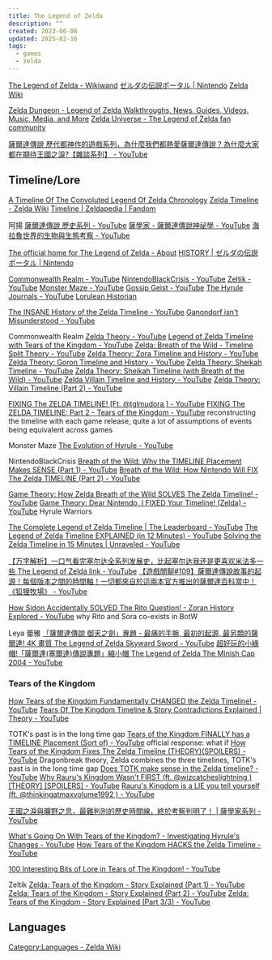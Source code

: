 ```yaml
---
title: The Legend of Zelda
description: ""
created: 2023-06-06
updated: 2025-02-16
tags:
  - games
  - zelda
---
```


[The Legend of Zelda - Wikiwand](https://www.wikiwand.com/en/The_Legend_of_Zelda)
[ゼルダの伝説ポータル | Nintendo](https://www.nintendo.co.jp/character/zelda/index.html)
[Zelda Wiki](https://zelda.gamepedia.com/Main_Page)

[Zelda Dungeon - Legend of Zelda Walkthroughs, News, Guides, Videos, Music, Media, and More](https://www.zeldadungeon.net/)
[Zelda Universe - The Legend of Zelda fan community](https://zeldauniverse.net/)

[薩爾達傳說 歷代都神作的遊戲系列，為什麼我們都熱愛薩爾達傳說 ? 為什麼大家都在期待王國之淚?【雜談系列】 - YouTube](https://www.youtube.com/watch?v=rCIBNS6SxiA)

## Timeline/Lore

[A Timeline Of The Convoluted Legend Of Zelda Chronology](https://www.ranker.com/list/a-timeline-of-the-legend-of-zelda-chronology/stephanroget)
[Zelda Timeline - Zelda Wiki](https://zelda.gamepedia.com/Zelda_Timeline)
[Timeline | Zeldapedia | Fandom](https://zelda.fandom.com/wiki/Timeline)

阿揚
[薩爾達傳說 歷史系列 - YouTube](https://www.youtube.com/playlist?list=PLwie-6_kHiZONnTDDCztqXOkKxxD99mgK)
[薩學家 - 薩爾達傳說神祕學 - YouTube](https://www.youtube.com/playlist?list=PLwie-6_kHiZPavo76A6tOeFDYIz04mLUj)
[海拉魯世界的生物與生態考察 - YouTube](https://www.youtube.com/playlist?list=PLwie-6_kHiZOjqcHe0V89pGPm8r5sBDcR)

[The official home for The Legend of Zelda - About](https://www.zelda.com/about/)
[HISTORY | ゼルダの伝説ポータル | Nintendo](https://www.nintendo.co.jp/character/zelda/history/index.html)

[Commonwealth Realm - YouTube](https://www.youtube.com/@commonwealthrealm)
[NintendoBlackCrisis - YouTube](https://www.youtube.com/@NintendoBlackCrisis)
[Zeltik - YouTube](https://www.youtube.com/@Zeltik/)
[Monster Maze - YouTube](https://www.youtube.com/@MonsterMaze/)
[Gossip Geist - YouTube](https://www.youtube.com/@GossipGeist)
[The Hyrule Journals - YouTube](https://www.youtube.com/@TheHyruleJournals)
[Lorulean Historian](https://loruleanhistorian.tumblr.com/)

[The INSANE History of the Zelda Timeline - YouTube](https://www.youtube.com/watch?v=NbQNtYNkmhM)
[Ganondorf isn't Misunderstood - YouTube](https://www.youtube.com/watch?v=pilRju7Brt0)

Commonwealth Realm
[Zelda Theory - YouTube](https://www.youtube.com/playlist?list=PLq3whXZlAVlZ_z6wQObD9yi9TsUtx-Dkk)
[Legend of Zelda Timeline with Tears of the Kingdom - YouTube](https://www.youtube.com/watch?v=ModbgkYi9Fg)
[Zelda: Breath of the Wild - Timeline Split Theory - YouTube](https://www.youtube.com/watch?v=cWi0RJVHcZ0)
[Zelda Theory: Zora Timeline and History - YouTube](https://www.youtube.com/watch?v=uf7fikPWiHw)
[Zelda Theory: Goron Timeline and History - YouTube](https://www.youtube.com/watch?v=55kmWp2ywKk)
[Zelda Theory: Sheikah Timeline - YouTube](https://www.youtube.com/watch?v=fAT2Nvisqzc)
[Zelda Theory: Sheikah Timeline (with Breath of the Wild) - YouTube](https://www.youtube.com/watch?v=ZNNRHkH1Ie4)
[Zelda Villain Timeline and History - YouTube](https://www.youtube.com/watch?v=JGvEJIc3Exc)
[Zelda Theory: Villain Timeline (Part 2) - YouTube](https://www.youtube.com/watch?v=vC5kBwEJ4-0)

[FIXING The ZELDA TIMELINE! [Ft. @tglmudora ] - YouTube](https://www.youtube.com/watch?v=7GAqIqYzqGQ)
[FIXING The ZELDA TIMELINE: Part 2 - Tears of the Kingdom - YouTube](https://www.youtube.com/watch?v=HH4EiruzSUs)
reconstructing the timeline with each game release, quite a lot of assumptions of events being equivalent across games

Monster Maze
[The Evolution of Hyrule - YouTube](https://www.youtube.com/playlist?list=PL-zutg1U5YTG66dp45CIMbQJnazjFGaH4)

NintendoBlackCrisis
[Breath of the Wild: Why the TIMELINE Placement Makes SENSE (Part 1) - YouTube](https://www.youtube.com/watch?v=YE67dUi5Kfs)
[Breath of the Wild: How Nintendo Will FIX The Zelda TIMELINE (Part 2) - YouTube](https://www.youtube.com/watch?v=iFm1T-TjWOA)

[Game Theory: How Zelda Breath of the Wild SOLVES The Zelda Timeline! - YouTube](https://www.youtube.com/watch?v=Q0RVBTb6wTQ)
[Game Theory: Dear Nintendo, I FIXED Your Timeline! (Zelda) - YouTube](https://www.youtube.com/watch?v=W2DMiZ1e574) Hyrule Warriors

[The Complete Legend of Zelda Timeline | The Leaderboard - YouTube](https://www.youtube.com/watch?v=nFpD8x_-1lU)
[The Legend of Zelda Timeline EXPLAINED (in 12 Minutes) - YouTube](https://www.youtube.com/watch?v=mXZl6zoN6wU)
[Solving the Zelda Timeline in 15 Minutes | Unraveled - YouTube](https://www.youtube.com/watch?v=Q-25c8Rsobw)

[【万字解析】一口气看完塞尔达全系列发展史，比起塞尔达我还是更喜欢米法多一些 The Legend of Zelda link - YouTube](https://www.youtube.com/watch?v=Me48uko71eU)
[【遊戲閒聊#109】薩爾達傳說故事的起源！每個版本之間的時間軸！一切都來自於這兩本官方推出的薩爾達百科當中！《狐狸牧場》 - YouTube](https://www.youtube.com/watch?v=4eXv6Y14SGc)

[How Sidon Accidentally SOLVED The Rito Question! - Zoran History Explored - YouTube](https://www.youtube.com/watch?v=UDArdweekrk) why Rito and Sora co-exists in BotW

Leya 蕾雅
[「薩爾達傳說 御天之劍」專題 - 最痛的手腕, 最初的起源, 最另類的薩爾達! 4K 畫質 The Legend of Zelda Skyward Sword - YouTube](https://www.youtube.com/watch?v=uc7Y6g8R4l0)
[超好玩的小綠帽!「薩爾達(塞爾達)傳說專題」縮小帽 The Legend of Zelda The Minish Cap 2004 - YouTube](https://www.youtube.com/watch?v=1xeGxiQsPyk)

### Tears of the Kingdom

[How Tears of the Kingdom Fundamentally CHANGED the Zelda Timeline! - YouTube](https://www.youtube.com/watch?v=clT-KrXtUSk)
[Tears Of The Kingdom Timeline & Story Contradictions Explained | Theory - YouTube](https://www.youtube.com/watch?v=FIZ263imET8)

TOTK's past is in the long time gap
[Tears of the Kingdom FINALLY has a TIMELINE Placement (Sort of) - YouTube](https://www.youtube.com/watch?v=6JYXevz5i9w) official response: what if
[How Tears of the Kingdom Fixes The Zelda Timeline (THEORY)(SPOILERS) - YouTube](https://www.youtube.com/watch?v=Uc9aFb6FVsE) Dragonbreak theory, Zelda combines the three timelines, TOTK's past is in the long time gap
[Does TOTK make sense in the Zelda timeline? - YouTube](https://www.youtube.com/watch?v=vpVcfDXDNa4)
[Why Rauru's Kingdom Wasn't FIRST (ft. @wizcatcheslightning ) [THEORY] [SPOILERS] - YouTube](https://www.youtube.com/watch?v=Gajk1u4Qt20)
[Rauru's Kingdom is a LIE you tell yourself (ft. @thinkingatmaxvolume1992 ) - YouTube](https://www.youtube.com/watch?v=XBZuKEunF24)

[王國之淚與曠野之息，最難判別的歷史時間線，終於考察判明了！ | 薩學家系列 - YouTube](https://www.youtube.com/watch?v=iVzxRjDh4_g)

[What's Going On With Tears of the Kingdom? - Investigating Hyrule's Changes - YouTube](https://www.youtube.com/watch?v=9QUCtO_sMbc)
[How Tears of the Kingdom HACKS the Zelda Timeline - YouTube](https://www.youtube.com/watch?v=l8cvcQW0qoQ)

[100 Interesting Bits of Lore in Tears of The Kingdom! - YouTube](https://www.youtube.com/watch?v=IyXxbqqUH54)

Zeltik
[Zelda: Tears of the Kingdom - Story Explained (Part 1) - YouTube](https://www.youtube.com/watch?v=hZytp1sIZAw)
[Zelda: Tears of the Kingdom - Story Explained (Part 2) - YouTube](https://www.youtube.com/watch?v=qP1Fw2EpwqE)
[Zelda: Tears of the Kingdom - Story Explained (Part 3/3) - YouTube](https://www.youtube.com/watch?v=JuhBs44odO0)

## Languages

[Category:Languages - Zelda Wiki](https://zelda.fandom.com/wiki/Category:Languages)
